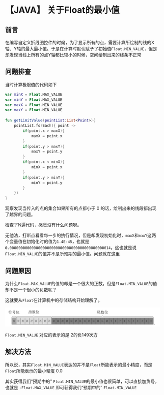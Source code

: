 # 【JAVA】 关于Float的最小值

## 前言

在编写自定义折线图控件的时候，为了显示所有的点，需要计算所绘制的线的X轴、Y轴的最大最小值。于是在计算时默认赋予了初始值`Float.MIN_VALUE`，但是却发现当线上所有的点Y轴都比较小的时候，空间绘制出来的线条不正常

## 问题排查

当时计算极限值的代码如下

```kotlin
var minX = Float.MAX_VALUE
var minY = Float.MAX_VALUE
var maxX = Float.MIN_VALUE
var maxY = Float.MIN_VALUE

fun getLimitValue(pointList:List<Point>){
	pointList.forEach({ point ->
		if(point.x > maxX){
            maxX = point.x
        }
        if(point.y > maxY){
            maxY = point.y
        }
        if(point.x < minX){
            minX = point.x
        }   
        if(point.y > minY){
            minY = point.y
        }               
	})
}
```

观察发现当传入的点的集合如果所有的点都小于 0 的话，绘制出来的线段都出现了越界的问题。

检查了N遍代码，感觉没有什么问题呀。

无他法，打断点看看每一步的执行情况，但是却发现初始化时，`maxX`和`maxY`这两个变量值在初始化时的值为`1.4E-45`，也就是`0.0000000000000000000000000000000000000000000014`，这也就是说 `Float.MIN_VALUE`的值并不是所预期的最小值。问题就在这里

## 问题原因

为什么`Float.MAX_VALUE`的值的却是一个很大的正数，但是`Float.MIN_VALUE`的值却不是一个很小的负数呢？

这就要从`Float`在计算机中的存储结构开始理解了。

![](img/01.jpg)

`Float.MIN_VALUE` 对应的表示的是 2的负149次方

## 解决方法

所以说，其实`Float.MIN_VALUE`表达的并不是`Float`所能表示的最小精度，而是`Float`所能表示的最小精度 0.0

其实获得我们“预期中的” `Float.MIN_VALUE`的最小值也很简单，可以直接加负号，也就是 `-Float.MAX_VALUE` 即可获得我们“预期中的” `Float.MIN_VALUE`